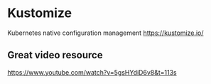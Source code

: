 # Kustomize
Kubernetes native configuration management https://kustomize.io/

## Great video resource
https://www.youtube.com/watch?v=5gsHYdiD6v8&t=113s